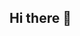 ## Hi there 👋

<!--

**Der Sinn dieser Organisation:**

Wir sind das Robotik-Team _Maec Lego RMS_ der Rabanus-Maurus-Schule Fulda. 
Zusammen nehmen wir am Wettbewerb First Lego League (FLL) teil.
In dieser Organisation befinden sich die Programme und Dateien, die wir wir für das Robotgame benötigen

